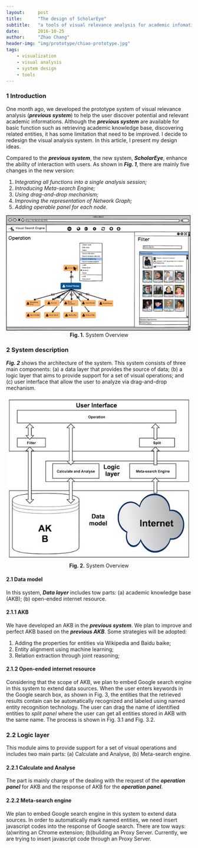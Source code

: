 ```yaml
---
layout:     post
title:      "The design of ScholarEye"
subtitle:   "a tools of visual relevance analysis for academic infomation"
date:       2016-10-25
author:     "Zhao Chang"
header-img: "img/prototype/chiao-prototype.jpg"
tags:
    - visualization
    - visual analysis
    - system design
    - tools
---
```

### 1 Introduction
One month ago, we developed the prototype system of visual relevance analysis (***previous system***) to help the user discover potential and relevant academic informations. Although the ***previous system*** are available for basic function such as retrieving academic knowledge base, discovering related entities, it has some <a>limitation</a> that need to be improved. I decide to redesign the visual analysis system. In this article, I present my design ideas.

Compared to the ***previous system***, the new system, ***ScholarEye***, enhance the ability of interaction with users. As shown in ***Fig. 1***, there are mainly five changes in the new version:

1.    *Integrating all functions into a single analysis session;*
2.    *Introducing Meta-search Engine;*
3.    *Using drag-and-drop mechanism;*
4.    *Improving the representation of Network Graph;*
5.    *Adding operable panel for each node.*


<img src='/img/scholareye/17.png'/>
<center><b>Fig. 1.</b>  System Overview</center>

### 2 System description
***Fig. 2*** shows the architecture of the system. This system consists of three main components: (a) a data layer that provides the source of data; (b) a logic layer that aims to provide support for a set of visual operations; and (c) user interface that allow the user to analyze via drag-and-drop mechanism.

<a href="/img/scholareye/sys-arch.png" target="\_blank" title="Click to see the big picture ">
<img src='/img/scholareye/sys-arch.png'/>
</a>
<center><b>Fig. 2.</b> System Overview</center>

#### 2.1 Data model
In this system, ***Data layer*** includes tow parts: (a) academic knowledge base (AKB); (b) open-ended internet resource.

#### 2.1.1 AKB
We have developed an AKB in the ***previous system***. We plan to improve and perfect AKB based on the ***previous AKB***. Some strategies will be adopted:

1.    Adding the properties for entities via Wikipedia and Baidu baike;
2.    Entity alignment using machine learning;
3.    Relation extraction through joint reasoning;

#### 2.1.2 Open-ended internet resource
Considering that the scope of AKB, we plan to embed Google search engine in this system to extend data sources. When the user enters keywords in the Google search box, as shown in Fig. 3, the entities that the retrieved results contain can be automatically recognized and labeled using named entity recognition technology. The user can drag the name of identified entities to *split panel* where the user can get all entities stored in AKB with the same name. The process is shown in Fig. 3.1 and Fig. 3.2.

### 2.2 Logic layer
This module aims to provide support for a set of visual operations and includes two main parts: (a) Calculate and Analyse, (b) Meta-search engine.  

#### 2.2.1 Calculate and Analyse
The part is mainly charge of the dealing with the request of the ***operation panel*** for AKB and the response of AKB for the ***operation panel***.

#### 2.2.2 Meta-search engine
We plan to embed Google search engine in this system to extend data sources. In order to automatically mark named entities, we need insert javascript codes into the response of Google search. There are tow ways: (a)writing an Chrome extension; (b)building an Proxy Server. Currently, we are trying to insert javascript code through an Proxy Server.
